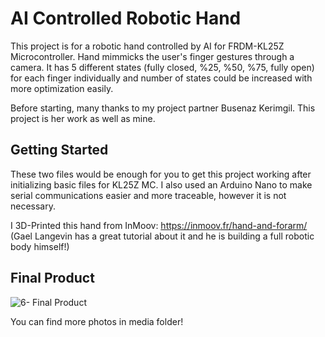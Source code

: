 # AI Controlled Robotic Hand

This project is for a robotic hand controlled by AI for FRDM-KL25Z Microcontroller. Hand mimmicks the user's finger gestures through a camera. It has 5 different states (fully closed, %25, %50, %75, fully open) for each finger individually and number of states could be increased with more optimization easily.

Before starting, many thanks to my project partner Busenaz Kerimgil. This project is her work as well as mine. 

## Getting Started

These two files would be enough for you to get this project working after initializing basic files for KL25Z MC. I also used an Arduino Nano to make serial communications easier and more traceable, however it is not necessary. 

I 3D-Printed this hand from InMoov: https://inmoov.fr/hand-and-forarm/ (Gael Langevin has a great tutorial about it and he is building a full robotic body himself!)


## Final Product

![6- Final Product](https://user-images.githubusercontent.com/29065812/178454361-8f6eb8ef-7179-4449-899e-dc943b4fde71.jpg)

You can find more photos in media folder!
